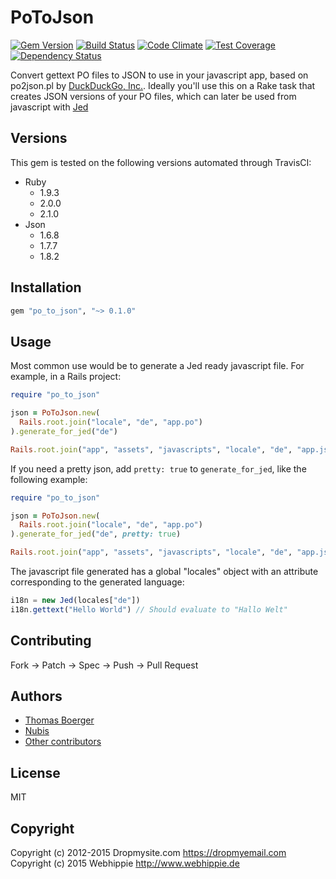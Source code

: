 # PoToJson

[![Gem Version](http://img.shields.io/gem/v/po_to_json.svg)](https://rubygems.org/gems/po_to_json)
[![Build Status](https://secure.travis-ci.org/webhippie/po_to_json.svg)](https://travis-ci.org/webhippie/po_to_json)
[![Code Climate](https://codeclimate.com/github/webhippie/po_to_json.svg)](https://codeclimate.com/github/webhippie/po_to_json)
[![Test Coverage](https://codeclimate.com/github/webhippie/po_to_json/badges/coverage.svg)](https://codeclimate.com/github/webhippie/po_to_json)
[![Dependency Status](https://gemnasium.com/webhippie/po_to_json.svg)](https://gemnasium.com/webhippie/po_to_json)

Convert gettext PO files to JSON to use in your javascript app, based on
po2json.pl by [DuckDuckGo, Inc.](http://duckduckgo.com/). Ideally you'll use
this on a Rake task that creates JSON versions of your PO files, which can
later be used from javascript with [Jed](http://slexaxton.github.io/Jed/)


## Versions

This gem is tested on the following versions automated through TravisCI:

* Ruby
  * 1.9.3
  * 2.0.0
  * 2.1.0
* Json
  * 1.6.8
  * 1.7.7
  * 1.8.2


## Installation

```ruby
gem "po_to_json", "~> 0.1.0"
```


## Usage

Most common use would be to generate a Jed ready javascript file. For example,
in a Rails project:

```ruby
require "po_to_json"

json = PoToJson.new(
  Rails.root.join("locale", "de", "app.po")
).generate_for_jed("de")

Rails.root.join("app", "assets", "javascripts", "locale", "de", "app.js").write(json)
```

If you need a pretty json, add `pretty: true` to `generate_for_jed`, like the
following example:

```ruby
require "po_to_json"

json = PoToJson.new(
  Rails.root.join("locale", "de", "app.po")
).generate_for_jed("de", pretty: true)

Rails.root.join("app", "assets", "javascripts", "locale", "de", "app.js").write(json)
```

The javascript file generated has a global "locales" object with an attribute
corresponding to the generated language:

```javascript
i18n = new Jed(locales["de"])
i18n.gettext("Hello World") // Should evaluate to "Hallo Welt"
```


## Contributing

Fork -> Patch -> Spec -> Push -> Pull Request


## Authors

* [Thomas Boerger](https://github.com/tboerger)
* [Nubis](https://github.com/nubis)
* [Other contributors](https://github.com/webhippie/po_to_json/graphs/contributors)


## License

MIT


## Copyright

Copyright (c) 2012-2015 Dropmysite.com <https://dropmyemail.com>
Copyright (c) 2015 Webhippie <http://www.webhippie.de>
